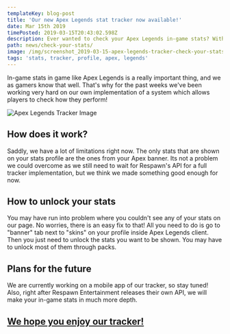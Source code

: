 ```yaml
---
templateKey: blog-post
title: 'Our new Apex Legends stat tracker now available!'
date: Mar 15th 2019
timePosted: 2019-03-15T20:43:02.598Z
description: Ever wanted to check your Apex Legends in-game stats? With our tracker it is possible!
path: news/check-your-stats/
image: /img/screenshot_2019-03-15-apex-legends-tracker-check-your-stats-min.png
tags: 'stats, tracker, profile, apex, legends'
---
```

In-game stats in game like Apex Legends is a really important thing, and we as gamers know that well. That's why for the past weeks we've been working very hard on our own implementation of a system which allows players to check how they perform!

![Apex Legends Tracker Image](/img/screenshot_2019-03-15-apex-legends-tracker-check-your-stats-3-min.png)



## How does it work?

Saddly, we have a lot of limitations right now. The only stats that are shown on your stats profile are the ones from your Apex banner. Its not a problem we could overcome as we still need to wait for Respawn's API for a full tracker implementation, but we think we made something good enough for now.



## How to unlock your stats

You may have run into problem where you couldn't see any of your stats on our page. No worries, there is an easy fix to that! All you need to do is go to "banner" tab next to "skins" on your profile inside Apex Legends client. Then you just need to unlock the stats you want to be shown. You may have to unlock most of them through packs.



## Plans for the future

We are currently working on a mobile app of our tracker, so stay tuned! Also, right after Respawn Entertainment releases their own API, we will make your in-game stats in much more depth.



## <a href='https://www.apex-centre.com/tracker'>We hope you enjoy our tracker!</a>
